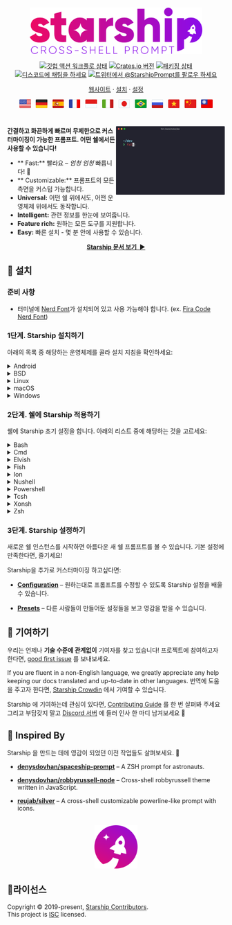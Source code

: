 <p align="center">
  <img
    width="400"
    src="https://raw.githubusercontent.com/starship/starship/master/media/logo.png"
    alt="Starship – Cross-shell prompt"
 />
</p>

<p align="center">
  <a href="https://github.com/starship/starship/actions"
    ><img
      src="https://img.shields.io/github/workflow/status/starship/starship/Main workflow/master?label=workflow&style=flat-square"
      alt="깃헙 액션 워크풀로 상태"
 /></a>
  <a href="https://crates.io/crates/starship"
    ><img
      src="https://img.shields.io/crates/v/starship?style=flat-square"
      alt="Crates.io 버전"
 /></a>
  <a href="https://repology.org/project/starship/versions"
    ><img
      src="https://img.shields.io/repology/repositories/starship?label=in%20repositories&style=flat-square"
      alt="패키징 상태" /></a
><br />
  <a href="https://discord.gg/starship"
    ><img
      src="https://img.shields.io/discord/567163873606500352?label=discord&logoColor=white&style=flat-square"
      alt="디스코드에 채팅을 하세요"
 /></a>
  <a href="https://twitter.com/StarshipPrompt"
    ><img
      src="https://img.shields.io/badge/twitter-@StarshipPrompt-1DA1F3?style=flat-square"
      alt="트위터에서 @StarshipPrompt를 팔로우 하세요"
 /></a>
</p>

<p align="center">
  <a href="https://starship.rs">웹사이트</a>
  ·
  <a href="#🚀-installation">설치</a>
  ·
  <a href="https://starship.rs/config/">설정</a>
</p>

<p align="center">
  <a href="https://github.com/starship/starship/blob/master/README.md"
    ><img
      height="20"
      src="https://raw.githubusercontent.com/starship/starship/master/media/flag-us.png"
      alt="English"
 /></a>
  &nbsp;
  <a
    href="https://github.com/starship/starship/blob/master/docs/de-DE/guide/README.md"
    ><img
      height="20"
      src="https://raw.githubusercontent.com/starship/starship/master/media/flag-de.png"
      alt="Deutsch"
 /></a>
  &nbsp;
  <a
    href="https://github.com/starship/starship/blob/master/docs/es-ES/guide/README.md"
    ><img
      height="20"
      src="https://raw.githubusercontent.com/starship/starship/master/media/flag-es.png"
      alt="Español"
 /></a>
  &nbsp;
  <a
    href="https://github.com/starship/starship/blob/master/docs/fr-FR/guide/README.md"
    ><img
      height="20"
      src="https://raw.githubusercontent.com/starship/starship/master/media/flag-fr.png"
      alt="Français"
 /></a>
  &nbsp;
  <a
    href="https://github.com/starship/starship/blob/master/docs/id-ID/guide/README.md"
    ><img
      height="20"
      src="https://raw.githubusercontent.com/starship/starship/master/media/flag-id.png"
      alt="Bahasa Indonesia"
 /></a>
  &nbsp;
  <a
    href="https://github.com/starship/starship/blob/master/docs/it-IT/guide/README.md"
    ><img
      height="20"
      src="https://raw.githubusercontent.com/starship/starship/master/media/flag-it.png"
      alt="Italiano"
 /></a>
  &nbsp;
  <a
    href="https://github.com/starship/starship/blob/master/docs/ja-JP/guide/README.md"
    ><img
      height="20"
      src="https://raw.githubusercontent.com/starship/starship/master/media/flag-jp.png"
      alt="日本語"
 /></a>
  &nbsp;
  <a
    href="https://github.com/starship/starship/blob/master/docs/pt-BR/guide/README.md"
    ><img
      height="20"
      src="https://raw.githubusercontent.com/starship/starship/master/media/flag-br.png"
      alt="Português do Brasil"
 /></a>
  &nbsp;
  <a
    href="https://github.com/starship/starship/blob/master/docs/ru-RU/guide/README.md"
    ><img
      height="20"
      src="https://raw.githubusercontent.com/starship/starship/master/media/flag-ru.png"
      alt="Русский"
 /></a>
  &nbsp;
  <a
    href="https://github.com/starship/starship/blob/master/docs/vi-VN/guide/README.md"
    ><img
      height="20"
      src="https://raw.githubusercontent.com/starship/starship/master/media/flag-vn.png"
      alt="Tiếng Việt"
 /></a>
  &nbsp;
  <a
    href="https://github.com/starship/starship/blob/master/docs/zh-CN/guide/README.md"
    ><img
      height="20"
      src="https://raw.githubusercontent.com/starship/starship/master/media/flag-cn.png"
      alt="简体中文"
 /></a>
  &nbsp;
  <a
    href="https://github.com/starship/starship/blob/master/docs/zh-TW/guide/README.md"
    ><img
      height="20"
      src="https://raw.githubusercontent.com/starship/starship/master/media/flag-tw.png"
      alt="繁體中文"
 /></a>
</p>

<h1></h1>

<img
  src="https://raw.githubusercontent.com/starship/starship/master/media/demo.gif"
  alt="Starship with iTerm2 and the Snazzy theme"
  width="50%"
  align="right"
 />

**간결하고 화끈하게 빠르며 무제한으로 커스터마이징이 가능한 프롬프트. 어떤 쉘에서든 사용할 수 있습니다!**

- ** Fast:** 빨라요 – _엄청 엄청_ 빠릅니다! 🚀
- ** Customizable:** 프롬프트의 모든 측면을 커스텀 가능합니다.
- **Universal:** 어떤 쉘 위에서도, 어떤 운영체제 위에서도 동작합니다.
- **Intelligent:** 관련 정보를 한눈에 보여줍니다.
- **Feature rich:** 원하는 모든 도구를 지원합니다.
- **Easy:** 빠른 설치 - 몇 분 안에 사용할 수 있습니다.

<p align="center">
<a href="https://starship.rs/config/"><strong>Starship 문서 보기&nbsp;&nbsp;▶</strong></a>
</p>

<a name="🚀-installation"></a>

## 🚀 설치

### 준비 사항

- 터미널에 [Nerd Font](https://www.nerdfonts.com/)가 설치되어 있고 사용 가능해야 합니다. (ex. [Fira Code Nerd Font](https://www.nerdfonts.com/font-downloads))

### 1단계. Starship 설치하기

아래의 목록 중 해당하는 운영체제를 골라 설치 지침을 확인하세요:

<details>
<summary>Android</summary>

다음 패키지 관리자 중 하나를 사용해 Starship 을 설치하세요:

| Repository                                                                        | Instructions           |
| --------------------------------------------------------------------------------- | ---------------------- |
| [Termux](https://github.com/termux/termux-packages/tree/master/packages/starship) | `pkg install starship` |

</details>

<details>
<summary>BSD</summary>

다음 패키지 관리자 중 하나를 사용해 Starship 을 설치하세요:

| Distribution | Repository                                               | Instructions                      |
| ------------ | -------------------------------------------------------- | --------------------------------- |
| **_Any_**    | **[crates.io](https://crates.io/crates/starship)**       | `cargo install starship --locked` |
| FreeBSD      | [FreshPorts](https://www.freshports.org/shells/starship) | `pkg install starship`            |
| NetBSD       | [pkgsrc](https://pkgsrc.se/shells/starship)              | `pkgin install starship`          |

</details>

<details>
<summary>Linux</summary>

Install the latest version for your system:

```sh
curl -sS https://starship.rs/install.sh | sh
```

Alternatively, install Starship using any of the following package managers:

| Distribution       | Repository                                                                                      | Instructions                                                                   |
| ------------------ | ----------------------------------------------------------------------------------------------- | ------------------------------------------------------------------------------ |
| **_Any_**          | **[crates.io](https://crates.io/crates/starship)**                                              | `cargo install starship --locked`                                              |
| _Any_              | [conda-forge](https://anaconda.org/conda-forge/starship)                                        | `conda install -c conda-forge starship`                                        |
| _Any_              | [Linuxbrew](https://formulae.brew.sh/formula/starship)                                          | `brew install starship`                                                        |
| _Any_              | [Snapcraft](https://snapcraft.io/starship)                                                      | `snap install starship`                                                        |
| Alpine Linux 3.13+ | [Alpine Linux Packages](https://pkgs.alpinelinux.org/packages?name=starship)                    | `apk add starship`                                                             |
| Arch Linux         | [Arch Linux Community](https://archlinux.org/packages/community/x86_64/starship)                | `pacman -S starship`                                                           |
| CentOS 7+          | [Copr](https://copr.fedorainfracloud.org/coprs/atim/starship)                                   | `dnf copr enable atim/starship` <br /> `dnf install starship` |
| Fedora 31+         | [Fedora Packages](https://src.fedoraproject.org/rpms/rust-starship)                             | `dnf install starship`                                                         |
| NixOS              | [nixpkgs](https://github.com/NixOS/nixpkgs/blob/master/pkgs/tools/misc/starship/default.nix)    | `nix-env -iA nixos.starship`                                                   |
| Gentoo             | [Gentoo Packages](https://packages.gentoo.org/packages/app-shells/starship)                     | `emerge app-shells/starship`                                                   |
| Manjaro            |                                                                                                 | `pacman -S starship`                                                           |
| NixOS              | [nixpkgs](https://github.com/NixOS/nixpkgs/blob/master/pkgs/tools/misc/starship/default.nix)    | `nix-env -iA nixpkgs.starship`                                                 |
| Void Linux         | [Void Linux Packages](https://github.com/void-linux/void-packages/tree/master/srcpkgs/starship) | `xbps-install -S starship`                                                     |

</details>

<details>
<summary>macOS</summary>

Install the latest version for your system:

```sh
curl -sS https://starship.rs/install.sh | sh
```

Alternatively, install Starship using any of the following package managers:

| Repository                                               | Instructions                            |
| -------------------------------------------------------- | --------------------------------------- |
| **[crates.io](https://crates.io/crates/starship)**       | `cargo install starship --locked`       |
| [conda-forge](https://anaconda.org/conda-forge/starship) | `conda install -c conda-forge starship` |
| [Homebrew](https://formulae.brew.sh/formula/starship)    | `brew install starship`                 |
| [MacPorts](https://ports.macports.org/port/starship)     | `port install starship`                 |

</details>

<details>
<summary>Windows</summary>

다음 패키지 관리자 중 하나를 사용해 Starship 을 설치하세요:

| Repository                                                                       | Instructions                            |
| -------------------------------------------------------------------------------- | --------------------------------------- |
| **[crates.io](https://crates.io/crates/starship)**                               | `cargo install starship --locked`       |
| [Chocolatey](https://community.chocolatey.org/packages/starship)                 | `choco install starship`                |
| [conda-forge](https://anaconda.org/conda-forge/starship)                         | `conda install -c conda-forge starship` |
| [Scoop](https://github.com/ScoopInstaller/Main/blob/master/bucket/starship.json) | `scoop install starship`                |

</details>

### 2단계. 쉘에 Starship 적용하기

쉘에 Starship 초기 설정을 합니다. 아래의 리스트 중에 해당하는 것을 고르세요:

<details>
<summary>Bash</summary>

`~/.bashrc`의 끝부분에 아래 라인을 추가:

```sh
eval "$(starship init bash)"
```

</details>

<details>
<summary>Cmd</summary>

Cmd를 이용하려면 [Clink](https://chrisant996.github.io/clink/clink.html) (v1.2.30+) 를 사용해야 합니다. Create a file at this path `%LocalAppData%\clink\starship.lua` with the following contents:

```lua
load(io.popen('starship init cmd'):read("*a"))()
```

</details>

<details>
<summary>Elvish</summary>

`~/.elvish/rc.elv` 의 끝부분에 아래 라인을 추가:

```sh
eval (starship init elvish)
```

Note: Only Elvish v0.17+ is supported

</details>

<details>
<summary>Fish</summary>

`~/.config/fish/config.fish`의 끝부분에 아래 라인을 추가:

```fish
starship init fish | source
```

</details>

<details>
<summary>Ion</summary>

`~/.config/ion/initrc` 의 끝부분에 아래 라인을 추가:

```sh
eval $(starship init ion)
```

</details>

<details>
<summary>Nushell</summary>

다음 내용을 Nushell 설정파일 (찾으려면 `config path` 실행) 마지막 부분에 추가하세요:

```toml
startup = [
  "mkdir ~/.cache/starship",
  "starship init nu | save ~/.cache/starship/init.nu",
  "source ~/.cache/starship/init.nu",
]
prompt = "starship_prompt"
```

</details>

<details>
<summary>Powershell</summary>

다음 내용을 PowerShell 설정파일 (찾으려면 `$PROFILE` 실행) 마지막 부분에 추가하세요:

```powershell
Invoke-Expression (&starship init powershell)
```

</details>

<details>
<summary>Tcsh</summary>

`~/.tcshrc` 의 끝부분에 아래 라인을 추가:

```sh
eval `starship init tcsh`
```

</details>

<details>
<summary>Xonsh</summary>

`~/.xonshrc` 의 끝부분에 아래 라인을 추가:

```python
execx($(starship init xonsh))
```

</details>

<details>
<summary>Zsh</summary>

`~/.zshrc`의 끝부분에 아래 라인을 추가

```sh
eval "$(starship init zsh)"
```

</details>

### 3단계. Starship 설정하기

새로운 쉘 인스턴스를 시작하면 아름다운 새 쉘 프롬프트를 볼 수 있습니다. 기본 설정에 만족한다면, 즐기세요!

Starship을 추가로 커스터마이징 하고싶다면:

- **[Configuration](https://starship.rs/config/)** – 원하는대로 프롬프트를 수정할 수 있도록 Starship 설정을 배울 수 있습니다.

- **[Presets](https://starship.rs/presets/)** – 다른 사람들이 만들어둔 설정들을 보고 영감을 받을 수 있습니다.

## 🤝 기여하기

우리는 언제나 **기술 수준에 관계없이** 기여자를 찾고 있습니다! 프로젝트에 참여하고자 한다면, [good first issue](https://github.com/starship/starship/labels/🌱%20good%20first%20issue) 를 보내보세요.

If you are fluent in a non-English language, we greatly appreciate any help keeping our docs translated and up-to-date in other languages. 번역에 도움을 주고자 한다면, [Starship Crowdin](https://translate.starship.rs/) 에서 기여할 수 있습니다.

Starship 에 기여하는데 관심이 있다면, [Contributing Guide](https://github.com/starship/starship/blob/master/CONTRIBUTING.md) 를 한 번 살펴봐 주세요 그리고 부담갖지 말고 [Discord 서버](https://discord.gg/8Jzqu3T) 에 들러 인사 한 마디 남겨보세요 👋

## 💭 Inspired By

Starship 을 만드는 데에 영감이 되었던 이전 작업들도 살펴보세요. 🙏

- **[denysdovhan/spaceship-prompt](https://github.com/denysdovhan/spaceship-prompt)** – A ZSH prompt for astronauts.

- **[denysdovhan/robbyrussell-node](https://github.com/denysdovhan/robbyrussell-node)** – Cross-shell robbyrussell theme written in JavaScript.

- **[reujab/silver](https://github.com/reujab/silver)** – A cross-shell customizable powerline-like prompt with icons.

<p align="center">
    <br>
    <img width="100" src="https://raw.githubusercontent.com/starship/starship/master/media/icon.png" alt="Starship 로켓 아이콘">
</p>

## 📝라이선스

Copyright © 2019-present, [Starship Contributors](https://github.com/starship/starship/graphs/contributors).<br /> This project is [ISC](https://github.com/starship/starship/blob/master/LICENSE) licensed.
